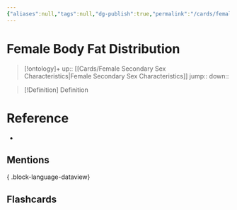 ```yaml
---
{"aliases":null,"tags":null,"dg-publish":true,"permalink":"/cards/female-body-fat-distribution/","dgPassFrontmatter":true}
---
```


# Female Body Fat Distribution

> [!ontology]+
> up:: [[Cards/Female Secondary Sex Characteristics\|Female Secondary Sex Characteristics]]
> jump:: 
> down:: 

> [!Definition] Definition
> 

# Reference
- 

## Mentions

{ .block-language-dataview}

## Flashcards

